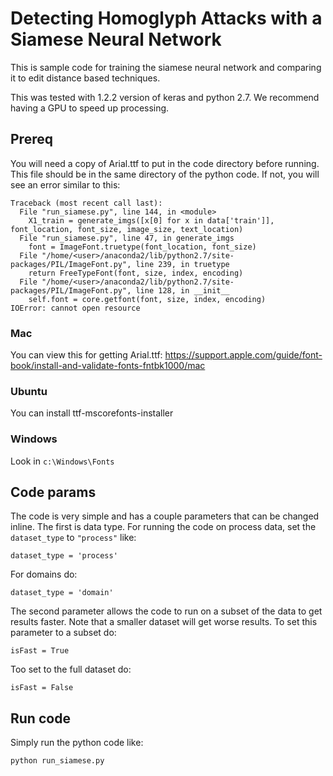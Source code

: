# Detecting Homoglyph Attacks with a Siamese Neural Network
This is sample code for training the siamese neural network and comparing it to edit distance based techniques.  

This was tested with 1.2.2 version of keras and python 2.7.  We recommend having a GPU to speed up processing.

## Prereq
You will need a copy of Arial.ttf to put in the code directory before running.  This file should be in the same directory of the python code.  If not, you will see an error similar to this:

```
Traceback (most recent call last):
  File "run_siamese.py", line 144, in <module>
    X1_train = generate_imgs([x[0] for x in data['train']], font_location, font_size, image_size, text_location)
  File "run_siamese.py", line 47, in generate_imgs
    font = ImageFont.truetype(font_location, font_size)
  File "/home/<user>/anaconda2/lib/python2.7/site-packages/PIL/ImageFont.py", line 239, in truetype
    return FreeTypeFont(font, size, index, encoding)
  File "/home/<user>/anaconda2/lib/python2.7/site-packages/PIL/ImageFont.py", line 128, in __init__
    self.font = core.getfont(font, size, index, encoding)
IOError: cannot open resource
```

### Mac

You can view this for getting Arial.ttf: https://support.apple.com/guide/font-book/install-and-validate-fonts-fntbk1000/mac

### Ubuntu

You can install ttf-mscorefonts-installer

### Windows

Look in `c:\Windows\Fonts`

## Code params
The code is very simple and has a couple parameters that can be changed inline.  The first is data type.  For running the code on process data, set the `dataset_type` to `"process"` like:

```
dataset_type = 'process'
```

For domains do:

```
dataset_type = 'domain'
```

The second parameter allows the code to run on a subset of the data to get results faster.  Note that a smaller dataset will get worse results.  To set this parameter to a subset do:

```
isFast = True
```

Too set to the full dataset do:

```
isFast = False
```

## Run code

Simply run the python code like:

```
python run_siamese.py
```
